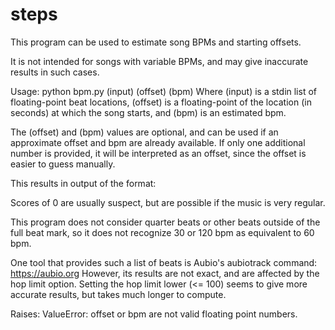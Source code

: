 # steps

This program can be used to estimate song BPMs and starting offsets.

It is not intended for songs with variable BPMs, and may give inaccurate results
in such cases.

Usage:
python bpm.py (input) (offset) (bpm)
Where (input) is a stdin list of floating-point beat locations,
(offset) is a floating-point of the location (in seconds) at which
the song starts, and (bpm) is an estimated bpm.

The (offset) and (bpm) values are optional, and can be used if an approximate
offset and bpm are already available. If only one additional number is provided,
it will be interpreted as an offset, since the offset is easier to guess manually.

This results in output of the format:

Scores of 0 are usually suspect, but are possible if the music is very regular.

This program does not consider quarter beats or other beats outside of the full beat mark,
so it does not recognize 30 or 120 bpm as equivalent to 60 bpm.


One tool that provides such a list of beats is Aubio's aubiotrack command:
https://aubio.org
However, its results are not exact, and are affected by the hop limit option.
Setting the hop limit lower (<= 100) seems to give more accurate results, but
takes much longer to compute.

Raises:
    ValueError: offset or bpm are not valid floating point numbers.